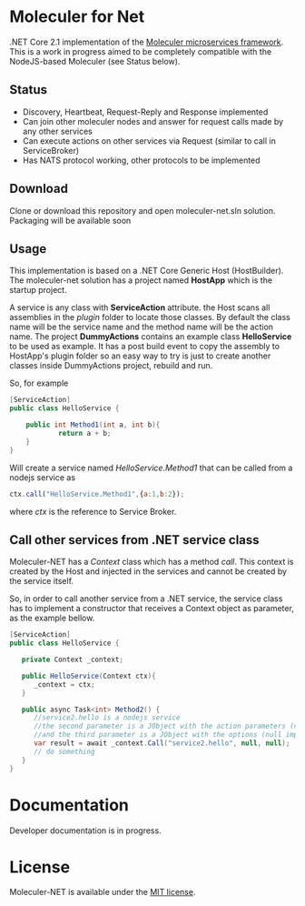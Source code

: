 # Moleculer for Net


.NET Core 2.1 implementation of the [Moleculer microservices framework](http://moleculer.services/).
This is a work in progress aimed to be completely compatible with the NodeJS-based Moleculer (see Status below).


## Status

* Discovery, Heartbeat, Request-Reply and Response implemented
* Can join other moleculer nodes and answer for request calls made by any other services
* Can execute actions on other services via Request (similar to call in ServiceBroker)
* Has NATS protocol working, other protocols to be implemented

## Download

Clone or download this repository and open moleculer-net.sln solution. 
Packaging will be available soon


## Usage

This implementation is based on a .NET Core Generic Host (HostBuilder). The moleculer-net solution has a project 
named **HostApp** which is the startup project.

A service is any class with **ServiceAction** attribute. the Host scans all assemblies in the *plugin* folder to locate those classes.
By default the class name will be the service name and the method name will be the action name. The project **DummyActions** contains 
an example class **HelloService** to be used as example. It has a post build event to copy the assembly to HostApp's plugin folder so
an easy way to try is just to create another classes inside DummyActions project, rebuild and run.

So, for example

```csharp
[ServiceAction]
public class HelloService {

    public int Method1(int a, int b){
            return a + b;
    }
}
```

Will create a service named *HelloService.Method1* that can be called from a nodejs service as

```javascript
ctx.call("HelloService.Method1",{a:1,b:2});
```
where *ctx* is the reference to Service Broker.

## Call other services from .NET service class

Moleculer-NET has a *Context* class which has a method *call*. This context is created by the Host and 
injected in the services and cannot be created by the service itself. 

So, in order to call another service from a .NET service, the service class has to implement a constructor
that receives a Context object as parameter, as the example bellow.

```csharp
[ServiceAction]
public class HelloService {

   private Context _context;

   public HelloService(Context ctx){
      _context = ctx;
   }

   public async Task<int> Method2() {
      //service2.hello is a nodejs service
      //the second parameter is a JObject with the action parameters (null implies no parameters)
      //and the third parameter is a JObject with the options (null implies no options)
      var result = await _context.Call("service2.hello", null, null);
      // do something
   }
}
```

# Documentation
Developer documentation is in progress. 

# License
Moleculer-NET is available under the [MIT license](https://tldrlegal.com/license/mit-license).